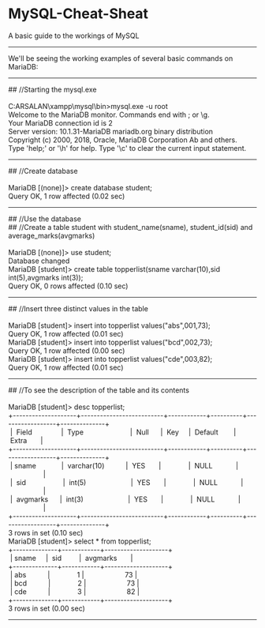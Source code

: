 # MySQL-Cheat-Sheat
A basic guide to the workings of MySQL
<hr>
We'll be seeing the working examples of several basic commands on MariaDB:
<hr>
## //Starting the mysql.exe
<br><br>
C:ARSALAN\xampp\mysql\bin>mysql.exe -u root <br>
Welcome to the MariaDB monitor. Commands end with ; or \g.<br>
Your MariaDB connection id is 2<br>
Server version: 10.1.31-MariaDB mariadb.org binary distribution<br>
Copyright (c) 2000, 2018, Oracle, MariaDB Corporation Ab and others.<br>
Type 'help;' or '\h' for help. Type '\c' to clear the current input statement.<br>
<hr>
## //Create database
<br><br>
MariaDB [(none)]> create database student;<br>
Query OK, 1 row affected (0.02 sec)<br>
<hr>
## //Use the database<br>
## //Create a table student with student_name(sname), student_id(sid) and average_marks(avgmarks)
<br><br>
MariaDB [(none)]> use student;<br>
Database changed<br>
MariaDB [student]> create table topperlist(sname varchar(10),sid int(5),avgmarks int(3));<br>
Query OK, 0 rows affected (0.10 sec)<br>
<hr>
## //Insert three distinct values in the table
<br><br>
MariaDB [student]> insert into topperlist values("abs",001,73);<br>
Query OK, 1 row affected (0.01 sec)<br>
MariaDB [student]> insert into topperlist values("bcd",002,73);<br>
Query OK, 1 row affected (0.00 sec)<br>
MariaDB [student]> insert into topperlist values("cde",003,82);<br>
Query OK, 1 row affected (0.01 sec)<br>
<hr>
## //To see the description of the table and its contents
<br><br>
MariaDB [student]> desc topperlist;<br>
+--------------------+--------------------------+------------+----------+------------------+--------------+<br>
&nbsp;|
&nbsp;Field&nbsp;&nbsp;&nbsp;&nbsp;&nbsp;&nbsp;&nbsp;&nbsp;&nbsp;&nbsp;&nbsp;&nbsp;&nbsp;&nbsp;&nbsp;|
&nbsp;Type&nbsp;&nbsp;&nbsp;&nbsp;&nbsp;&nbsp;&nbsp;&nbsp;&nbsp;&nbsp;&nbsp;&nbsp;&nbsp;&nbsp;&nbsp;&nbsp;&nbsp;&nbsp;&nbsp;&nbsp;&nbsp;&nbsp;&nbsp;&nbsp;|
&nbsp;Null&nbsp;&nbsp;&nbsp;&nbsp;&nbsp;&nbsp;|
&nbsp;Key&nbsp;&nbsp;&nbsp;&nbsp;&nbsp;|
&nbsp;Default&nbsp;&nbsp;&nbsp;&nbsp;&nbsp;&nbsp;&nbsp;&nbsp;|
&nbsp;Extra&nbsp;&nbsp;&nbsp;&nbsp;&nbsp;&nbsp;&nbsp;|<br>
+--------------------+--------------------------+------------+----------+------------------+--------------+<br>
&nbsp;|&nbsp;sname&nbsp;&nbsp;&nbsp;&nbsp;&nbsp;&nbsp;&nbsp;&nbsp;&nbsp;&nbsp;&nbsp;&nbsp;&nbsp;|
&nbsp;varchar(10)&nbsp;&nbsp;&nbsp;&nbsp;&nbsp;&nbsp;&nbsp;&nbsp;&nbsp;&nbsp;&nbsp;|
&nbsp;YES&nbsp;&nbsp;&nbsp;&nbsp;&nbsp;&nbsp;&nbsp;|
&nbsp;&nbsp;&nbsp;&nbsp;&nbsp;&nbsp;&nbsp;&nbsp;&nbsp;&nbsp;&nbsp;&nbsp;&nbsp;|
&nbsp;NULL&nbsp;&nbsp;&nbsp;&nbsp;&nbsp;&nbsp;&nbsp;&nbsp;&nbsp;&nbsp;&nbsp;&nbsp;|
&nbsp;&nbsp;&nbsp;&nbsp;&nbsp;&nbsp;&nbsp;&nbsp;&nbsp;&nbsp;&nbsp;&nbsp;&nbsp;&nbsp;&nbsp;&nbsp;&nbsp;&nbsp;|<br>
&nbsp;|
&nbsp;sid&nbsp;&nbsp;&nbsp;&nbsp;&nbsp;&nbsp;&nbsp;&nbsp;&nbsp;&nbsp;&nbsp;&nbsp;&nbsp;&nbsp;&nbsp;&nbsp;&nbsp;&nbsp;&nbsp;|
&nbsp;int(5)&nbsp;&nbsp;&nbsp;&nbsp;&nbsp;&nbsp;&nbsp;&nbsp;&nbsp;&nbsp;&nbsp;&nbsp;&nbsp;&nbsp;&nbsp;&nbsp;&nbsp;&nbsp;&nbsp;&nbsp;&nbsp;&nbsp;&nbsp;|
&nbsp;YES&nbsp;&nbsp;&nbsp;&nbsp;&nbsp;&nbsp;&nbsp;|
&nbsp;&nbsp;&nbsp;&nbsp;&nbsp;&nbsp;&nbsp;&nbsp;&nbsp;&nbsp;&nbsp;&nbsp;&nbsp;|
&nbsp;NULL&nbsp;&nbsp;&nbsp;&nbsp;&nbsp;&nbsp;&nbsp;&nbsp;&nbsp;&nbsp;&nbsp;&nbsp;|
&nbsp;&nbsp;&nbsp;&nbsp;&nbsp;&nbsp;&nbsp;&nbsp;&nbsp;&nbsp;&nbsp;&nbsp;&nbsp;&nbsp;&nbsp;&nbsp;&nbsp;&nbsp;|<br>
&nbsp;|
&nbsp;avgmarks&nbsp;&nbsp;&nbsp;&nbsp;&nbsp;&nbsp;|
&nbsp;int(3)&nbsp;&nbsp;&nbsp;&nbsp;&nbsp;&nbsp;&nbsp;&nbsp;&nbsp;&nbsp;&nbsp;&nbsp;&nbsp;&nbsp;&nbsp;&nbsp;&nbsp;&nbsp;&nbsp;&nbsp;&nbsp;&nbsp;&nbsp;|
&nbsp;YES&nbsp;&nbsp;&nbsp;&nbsp;&nbsp;&nbsp;&nbsp;|
&nbsp;&nbsp;&nbsp;&nbsp;&nbsp;&nbsp;&nbsp;&nbsp;&nbsp;&nbsp;&nbsp;&nbsp;&nbsp;|
&nbsp;NULL&nbsp;&nbsp;&nbsp;&nbsp;&nbsp;&nbsp;&nbsp;&nbsp;&nbsp;&nbsp;&nbsp;&nbsp;|
&nbsp;&nbsp;&nbsp;&nbsp;&nbsp;&nbsp;&nbsp;&nbsp;&nbsp;&nbsp;&nbsp;&nbsp;&nbsp;&nbsp;&nbsp;&nbsp;&nbsp;&nbsp;|<br>
+--------------------+--------------------------+------------+----------+------------------+--------------+<br>
3 rows in set (0.10 sec)<br>
MariaDB [student]> select * from topperlist;<br>
+--------------+------------+--------------------+<br>
&nbsp;|&nbsp;sname&nbsp;&nbsp;&nbsp;&nbsp;&nbsp;|
&nbsp;sid&nbsp;&nbsp;&nbsp;&nbsp;&nbsp;&nbsp;&nbsp;&nbsp;&nbsp;|
&nbsp;avgmarks&nbsp;&nbsp;&nbsp;&nbsp;&nbsp;&nbsp;&nbsp;|<br>
+--------------+------------+--------------------+<br>
&nbsp;|&nbsp;abs&nbsp;&nbsp;&nbsp;&nbsp;&nbsp;&nbsp;&nbsp;&nbsp;&nbsp;&nbsp;&nbsp;|
&nbsp;&nbsp;&nbsp;&nbsp;&nbsp;&nbsp;&nbsp;&nbsp;&nbsp;&nbsp;&nbsp;&nbsp;&nbsp;1&nbsp;|
&nbsp;&nbsp;&nbsp;&nbsp;&nbsp;&nbsp;&nbsp;&nbsp;&nbsp;&nbsp;&nbsp;&nbsp;&nbsp;&nbsp;&nbsp;&nbsp;&nbsp;&nbsp;&nbsp;&nbsp;73&nbsp;|<br>
&nbsp;|&nbsp;bcd&nbsp;&nbsp;&nbsp;&nbsp;&nbsp;&nbsp;&nbsp;&nbsp;&nbsp;&nbsp;&nbsp;|
&nbsp;&nbsp;&nbsp;&nbsp;&nbsp;&nbsp;&nbsp;&nbsp;&nbsp;&nbsp;&nbsp;&nbsp;&nbsp;2&nbsp;|
&nbsp;&nbsp;&nbsp;&nbsp;&nbsp;&nbsp;&nbsp;&nbsp;&nbsp;&nbsp;&nbsp;&nbsp;&nbsp;&nbsp;&nbsp;&nbsp;&nbsp;&nbsp;&nbsp;&nbsp;73&nbsp;|<br>
&nbsp;|&nbsp;cde&nbsp;&nbsp;&nbsp;&nbsp;&nbsp;&nbsp;&nbsp;&nbsp;&nbsp;&nbsp;&nbsp;|
&nbsp;&nbsp;&nbsp;&nbsp;&nbsp;&nbsp;&nbsp;&nbsp;&nbsp;&nbsp;&nbsp;&nbsp;&nbsp;3&nbsp;|
&nbsp;&nbsp;&nbsp;&nbsp;&nbsp;&nbsp;&nbsp;&nbsp;&nbsp;&nbsp;&nbsp;&nbsp;&nbsp;&nbsp;&nbsp;&nbsp;&nbsp;&nbsp;&nbsp;&nbsp;82&nbsp;|<br>
+--------------+------------+--------------------+<br>
3 rows in set (0.00 sec)<br>
<hr>
